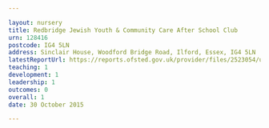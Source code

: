 ```yaml
---

layout: nursery
title: Redbridge Jewish Youth & Community Care After School Club
urn: 128416
postcode: IG4 5LN
address: Sinclair House, Woodford Bridge Road, Ilford, Essex, IG4 5LN
latestReportUrl: https://reports.ofsted.gov.uk/provider/files/2523054/urn/128416.pdf
teaching: 1
development: 1
leadership: 1
outcomes: 0
overall: 1
date: 30 October 2015

---
```

